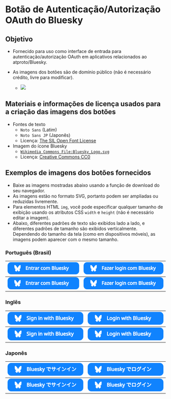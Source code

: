 # Botão de Autenticação/Autorização OAuth do Bluesky

## Objetivo

- Fornecido para uso como interface de entrada para autenticação/autorização OAuth em aplicativos relacionados ao atproto/Bluesky.

- As imagens dos botões são de domínio público (não é necessário crédito, livre para modificar).
  - <img src="https://verpa.us-west.host.bsky.network/xrpc/com.atproto.sync.getBlob?did=did%3Aplc%3Alfjssqqi6somnb7vhup2jm5w&cid=bafkreicfa7f7km2y2baufo64sp4xxx45fmmfuagtff6shiwnlpp2v2usce" />

## Materiais e informações de licença usados para a criação das imagens dos botões

- Fontes de texto
  - `Noto Sans` (Latim)
  - `Noto Sans JP` (Japonês)
  - Licença: [The SIL Open Font License](https://openfontlicense.org/)
- Imagem do ícone Bluesky
  - [`Wikimedia Commons File:Bluesky_Logo.svg`](https://commons.wikimedia.org/wiki/File:Bluesky_Logo.svg)
  - Licença: [Creative Commons CC0](https://creativecommons.org/publicdomain/zero/1.0/)

## Exemplos de imagens dos botões fornecidos

- Baixe as imagens mostradas abaixo usando a função de download do seu navegador.
- As imagens estão no formato SVG, portanto podem ser ampliadas ou reduzidas livremente.
- Para elementos HTML `img`, você pode especificar qualquer tamanho de exibição usando os atributos CSS `width` e `height` (não é necessário editar a imagem).
- Abaixo, diferentes padrões de texto são exibidos lado a lado, e diferentes padrões de tamanho são exibidos verticalmente. Dependendo do tamanho da tela (como em dispositivos móveis), as imagens podem aparecer com o mesmo tamanho.

### Português (Brasil)

| <img src="https://raw.githubusercontent.com/bills-appworks/bsky-misc/refs/heads/main/OAuth-button/public/Entrar-com-Bluesky-pt-BR.svg" /> | <img src="https://raw.githubusercontent.com/bills-appworks/bsky-misc/refs/heads/main/OAuth-button/public/Fazer-login-com-Bluesky-pt-BR.svg" /> |
| --- | --- |
| <img src="https://raw.githubusercontent.com/bills-appworks/bsky-misc/refs/heads/main/OAuth-button/public/Entrar-com-Bluesky-pt-BR.svg" width="300" /> | <img src="https://raw.githubusercontent.com/bills-appworks/bsky-misc/refs/heads/main/OAuth-button/public/Fazer-login-com-Bluesky-pt-BR.svg" width="270" /> |

### Inglês

| <img src="https://raw.githubusercontent.com/bills-appworks/bsky-misc/refs/heads/main/OAuth-button/public/Sign-in-with-Bluesky-en.svg" /> | <img src="https://raw.githubusercontent.com/bills-appworks/bsky-misc/refs/heads/main/OAuth-button/public/Login-with-Bluesky-en.svg" /> |
| --- | --- |
| <img src="https://raw.githubusercontent.com/bills-appworks/bsky-misc/refs/heads/main/OAuth-button/public/Sign-in-with-Bluesky-en.svg" width="270" /> | <img src="https://raw.githubusercontent.com/bills-appworks/bsky-misc/refs/heads/main/OAuth-button/public/Login-with-Bluesky-en.svg" width="270" /> |

### Japonês

| <img src="https://raw.githubusercontent.com/bills-appworks/bsky-misc/refs/heads/main/OAuth-button/public/Sign-in-with-Bluesky-ja.svg" /> | <img src="https://raw.githubusercontent.com/bills-appworks/bsky-misc/refs/heads/main/OAuth-button/public/Login-with-Bluesky-ja.svg" /> |
| --- | --- |
| <img src="https://raw.githubusercontent.com/bills-appworks/bsky-misc/refs/heads/main/OAuth-button/public/Sign-in-with-Bluesky-ja.svg" width="270" /> | <img src="https://raw.githubusercontent.com/bills-appworks/bsky-misc/refs/heads/main/OAuth-button/public/Login-with-Bluesky-ja.svg" width="270" /> |
